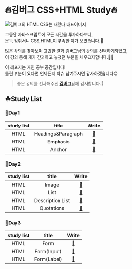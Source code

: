 # 🔥김버그 CSS+HTML Study🔥

![김버그의 HTML CSS는 재밌다 대표이미지](https://grm-project-template-bucket.s3.ap-northeast-2.amazonaws.com/lecture/lec_abnek_1589965849144/coverImage.jpg?_=1590480955473)

그동안 자바스크립트에 모든 시간을 투자하다보니,  
문득 멈춰서니 CSS,HTML이 부족한 제가 보였습니다.🤨

많은 강의를 찾아보며 고민한 결과 김버그님의 강의를 선택하게되었고,  
이 강의 통해 제가 간과하고 놓쳤던 부분을 채우고자합니다.🙏🏻

이 레포지는 개인 공부 공간입니다!  
틀린 부분이 있다면 언제든지 이슈 남겨주시면 감사하겠습니다😊

> 좋은 강의를 선사해주신 [**김버그**](https://github.com/rohjs)님께 감사합니다.🙌

## ☘Study List

### 🌱Day1

| study list |       title        |                                                   Write                                                    |
| :--------: | :----------------: | :--------------------------------------------------------------------------------------------------------: |
|    HTML    | Headings&Paragraph | <a href="https://github.com/Y00NMIN/Kimbug-CSS-HTML/blob/main/Study_html/Headings%26Paragraph.html">📄</a> |
|    HTML    |      Emphasis      |       <a href="https://github.com/Y00NMIN/Kimbug-CSS-HTML/blob/main/Study_html/Emphasis.html">📄</a>       |
|    HTML    |       Anchor       |       <a href="https://github.com/Y00NMIN/Kimbug-CSS-HTML/blob/main/Study_html/Anchor.htmly">📄</a>        |

### 🌱Day2

| study list |      title       |                                                 Write                                                 |
| :--------: | :--------------: | :---------------------------------------------------------------------------------------------------: |
|    HTML    |      Image       |      <a href="https://github.com/Y00NMIN/Kimbug-CSS-HTML/blob/main/Study_html/Image.html">📄</a>      |
|    HTML    |       List       |      <a href="https://github.com/Y00NMIN/Kimbug-CSS-HTML/blob/main/Study_html/List.html">📄</a>       |
|    HTML    | Description List | <a href="https://github.com/Y00NMIN/Kimbug-CSS-HTML/blob/main/Study_html/DescriptionList.html">📄</a> |
|    HTML    |    Quotations    |   <a href="https://github.com/Y00NMIN/Kimbug-CSS-HTML/blob/main/Study_html/Quotations.html">📄</a>    |

### 🌱Day3

| study list |    title    |                                                 Write                                                 |
| :--------: | :---------: | :---------------------------------------------------------------------------------------------------: |
|    HTML    |    Form     |    <a href="https://github.com/Y00NMIN/Kimbug-CSS-HTML/blob/main/Study_html/Form/Form.html">📄</a>    |
|    HTML    | Form(Input) | <a href="https://github.com/Y00NMIN/Kimbug-CSS-HTML/blob/main/Study_html/Form/Form_Input.html">📄</a> |
|    HTML    | Form(Label) | <a href="https://github.com/Y00NMIN/Kimbug-CSS-HTML/blob/main/Study_html/Form/Form_Label.html">📄</a> |
